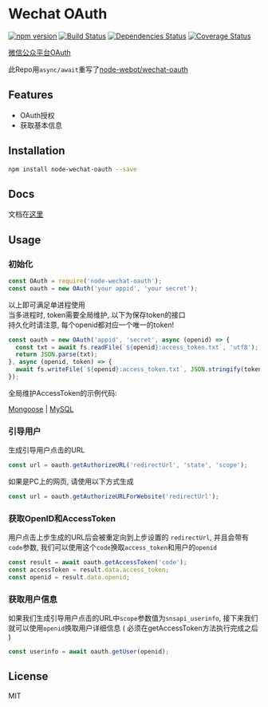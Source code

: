 # Wechat OAuth

[![npm version](https://badge.fury.io/js/node-wechat-oauth.svg)](https://badge.fury.io/js/node-wechat-oauth)
[![Build Status](https://travis-ci.org/samuraime/wechat-oauth.svg)](https://travis-ci.org/samuraime/wechat-oauth)
[![Dependencies Status](https://david-dm.org/samuraime/wechat-oauth.svg)](https://david-dm.org/samuraime/wechat-oauth)
[![Coverage Status](https://coveralls.io/repos/github/samuraime/wechat-oauth/badge.svg?branch=master)](https://coveralls.io/github/samuraime/wechat-oauth?branch=master)

[微信公众平台OAuth](https://mp.weixin.qq.com/wiki?t=resource/res_main&id=mp1421140842)

此Repo用```async/await```重写了[node-webot/wechat-oauth](https://github.com/node-webot/wechat-oauth)

## Features

- OAuth授权
- 获取基本信息

## Installation

```sh
npm install node-wechat-oauth --save
```

## Docs

文档在[这里](docs)

## Usage

### 初始化

```js
const OAuth = require('node-wechat-oauth');
const oauth = new OAuth('your appid', 'your secret');
```

以上即可满足单进程使用  
当多进程时, token需要全局维护, 以下为保存token的接口  
持久化时请注意, 每个openid都对应一个唯一的token!

```js
const oauth = new OAuth('appid', 'secret', async (openid) => {
  const txt = await fs.readFile(`${openid}:access_token.txt`, 'utf8');
  return JSON.parse(txt);
}, async (openid, token) => {
  await fs.writeFile(`${openid}:access_token.txt`, JSON.stringify(token));
});
```

全局维护AccessToken的示例代码:

[Mongoose](examples/mongoose.js) | [MySQL](examples/mysql.js)

### 引导用户

生成引导用户点击的URL

```js
const url = oauth.getAuthorizeURL('redirectUrl', 'state', 'scope');
```

如果是PC上的网页, 请使用以下方式生成

```js
const url = oauth.getAuthorizeURLForWebsite('redirectUrl');
```

### 获取OpenID和AccessToken

用户点击上步生成的URL后会被重定向到上步设置的 `redirectUrl`, 并且会带有`code`参数, 我们可以使用这个`code`换取`access_token`和用户的`openid`

```js
const result = await oauth.getAccessToken('code');
const accessToken = result.data.access_token;
const openid = result.data.openid;
```

### 获取用户信息

如果我们生成引导用户点击的URL中`scope`参数值为`snsapi_userinfo`, 接下来我们就可以使用`openid`换取用户详细信息 ( 必须在getAccessToken方法执行完成之后 ) 

```js
const userinfo = await oauth.getUser(openid);
```

## License

MIT
